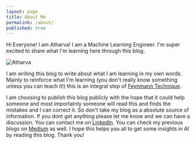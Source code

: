 ```yaml
---
layout: page
title: About Me
permalink: /about/
published: true
---
```

 
Hi Everyone! I am Atharva! I am a Machine Learning Engineer. I'm super excited to share what I'm learning here through this blog.

![Atharva](https://user-images.githubusercontent.com/46114095/135372725-014f4bb2-bfad-4484-a464-efd230428678.jpeg)

I am writing this blog to write about what I am learning in my own words. Mainly to reinforce what I'm learning (you don't really know something unless you can teach it!) this is an integral step of [Feynmann Technique](https://www.tradebrains.in/wp-content/uploads/2019/02/the-feynman-technique-safal-niveshak.jpeg). 

I am choosing to publish this blog publicly with the hope that it could help someone and most importatnly someone will read this and finds the mistakes and I can correct it. So don't take my blog as a absolute source of information. If you dont get anything please let me know and we can have a discussion. You can contact me on [LinkedIn](https://www.linkedin.com/in/atharva-musale/). You can check my previous blogs on [Medium](https://atharvamusale.medium.com/) as well. I hope this helps you all to get some insights in AI by reading this blog. Thank you!
